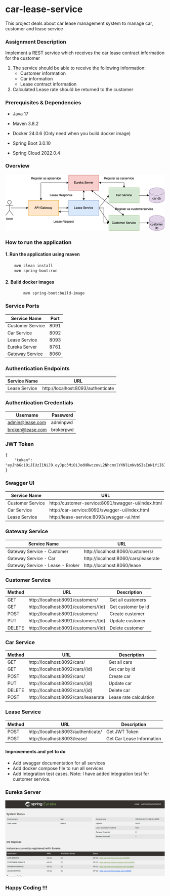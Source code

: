 # car-lease-service
This project deals about car lease management system to manage car, customer and lease service

### Assignment Description

Implement a REST service which receives the car lease contract information for the customer

1. The service should be able to receive the following information:
    * Customer information
    * Car information
    * Lease contract information
2. Calculated Lease rate should be returned to the customer

### Prerequisites & Dependencies
* Java 17
* Maven 3.8.2
* Docker 24.0.6 (Only need when you build docker image)

* Spring Boot 3.0.10
* Spring Cloud 2022.0.4

### Overview

![Car lease Service](leasecar.png)

### How to run the application

#### 1. Run the application using maven
```shell    
    mvn clean install
    mvn spring-boot:run
```
#### 2. Build docker images
```shell
        mvn spring-boot:build-image
```
### Service Ports
| Service Name | Port |
| --- | --- |
| Customer Service | 8091 |
| Car Service | 8092 |
| Lease Service | 8093 |
| Eureka Server | 8761 |
| Gateway Service | 8060 | 



### Authentication Endpoints
| Service Name | URL |
| --- | --- |
|Lease Service | http://localhost:8093/authenticate |

### Authentication Credentials
| Username | Password |
| --- | --- |
| admin@lease.com | adminpwd |
| broker@lease.com | brokerpwd |

### JWT Token

```
{
    "token": "eyJhbGciOiJIUzI1NiJ9.eyJpc3MiOiJodHRwczovL2NhcmxlYXNlLmNvbSIsInN1YiI6ImJyb2tlckBsZWFzZS5jb20iLCJleHAiOjE2OTU1OTEwNTV9.vc2NTtaAdFHk7iiqXzLKlLXEaRqu8IRbV7JaspYlGbA"
}
```

### Swagger UI
| Service Name | URL |
| --- | --- |
| Customer Service | http://customer-service:8091/swagger-ui/index.html |
| Car Service | http://car-service:8092/swagger-ui/index.html |
| Lease Service | http://lease-service:8093/swagger-ui.html |

### Gateway Service
| Service Name | URL |
| --- | --- |
| Gateway Service - Customer | http://localhost:8060/customers/
| Gateway Service - Car | http://localhost:8060/cars/leaserate
| Gateway Service - Lease - Broker | http://localhost:8060/lease

### Customer Service
| Method | URL | Description |
| --- | --- | --- |
| GET | http://localhost:8091/customers/ | Get all customers |
| GET | http://localhost:8091/customers/{id} | Get customer by id |
| POST | http://localhost:8091/customers/ | Create customer |
| PUT | http://localhost:8091/customers/{id} | Update customer |
| DELETE | http://localhost:8091/customers/{id} | Delete customer |

### Car Service
| Method | URL                                  | Description            |
| --- |--------------------------------------|------------------------|
| GET | http://localhost:8092/cars/          | Get all cars           |
| GET | http://localhost:8092/cars/{id}      | Get car by id          |
| POST | http://localhost:8092/cars/          | Create car             |
| PUT | http://localhost:8092/cars/{id}      | Update car             |
| DELETE | http://localhost:8092/cars/{id}      | Delete car             |
| POST | http://localhost:8092/cars/leaserate | Lease rate calculation |

### Lease Service
| Method | URL                                 | Description               |
|--------|-------------------------------------|---------------------------|
| POST   | http://localhost:8093/authenticate/ | Get JWT Token             |
| POST   | http://localhost:8093/lease/        | Get Car Lease Information |

#### Improvements and yet to do
* Add swagger documentation for all services
* Add docker compose file to run all services
* Add Integration test cases. Note: I have added integration test for customer service.

### Eureka Server

![Eureka Server](eureka-registry.png)

### Happy Coding !!!